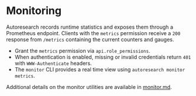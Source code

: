 # Monitoring

Autoresearch records runtime statistics and exposes them through a
Prometheus endpoint. Clients with the `metrics` permission receive a
`200` response from `/metrics` containing the current counters and gauges.

- Grant the `metrics` permission via `api.role_permissions`.
- When authentication is enabled, missing or invalid credentials return `401`
  with `WWW-Authenticate` headers.
- The `monitor` CLI provides a real time view using `autoresearch monitor
  metrics`.

Additional details on the monitor utilities are available in
[monitor.md](monitor.md).

